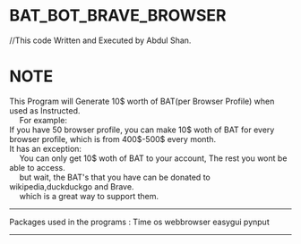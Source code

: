 # BAT_BOT_BRAVE_BROWSER

//This code Written and Executed by Abdul Shan.

<h1>NOTE</h1>
  <p>This Program will Generate 10$ worth of BAT(per Browser Profile) when used as Instructed.<br>
  &ensp;&ensp; For example: <br>If you have 50 browser profile, you can make 10$ woth of BAT for every browser profile, which is from 400$-500$ every month.<br>
  It has an exception: <br>
  &ensp;&ensp; You can only get 10$ woth of BAT to your account, The rest you wont be able to access.<br>
  &ensp;&ensp; but wait, the BAT's that you have can be donated to wikipedia,duckduckgo and Brave.<br>
  &ensp;&ensp; which is a great way to support them.</p>



------------------------------------------------------------------------------------------
Packages used in the programs :
  Time
  os
  webbrowser
  easygui
  pynput
  
-------------------------------------------------------------------------------------------

